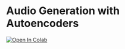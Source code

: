 # Audio Generation with Autoencoders

[![Open In Colab](https://colab.research.google.com/assets/colab-badge.svg)](https://colab.research.google.com/github/allanpichardo/audio-generation-autoencoder/blob/main/Audio_Generation_with_Autoencoders.ipynb)
